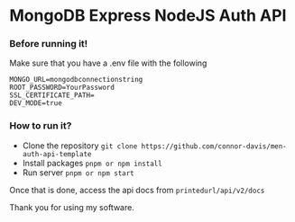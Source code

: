 # MongoDB Express NodeJS Auth API

### Before running it!
Make sure that you have a .env file with the following

```
MONGO_URL=mongodbconnectionstring
ROOT_PASSWORD=YourPassword
SSL_CERTIFICATE_PATH=
DEV_MODE=true
```

### How to run it?
- Clone the repository ```git clone https://github.com/connor-davis/men-auth-api-template```
- Install packages ```pnpm or npm install```
- Run server ```pnpm or npm start```

Once that is done, access the api docs from ```printedurl/api/v2/docs```

Thank you for using my software.
